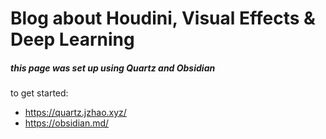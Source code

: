 # Blog about Houdini, Visual Effects & Deep Learning

##### this page was set up using Quartz and Obsidian
to get started: 
- https://quartz.jzhao.xyz/
- https://obsidian.md/
